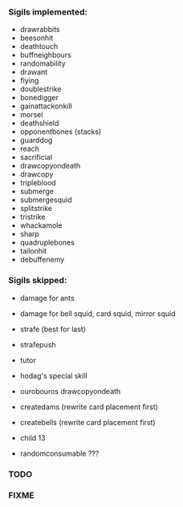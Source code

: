### Sigils implemented:
- drawrabbits
- beesonhit
- deathtouch
- buffneighbours
- randomability
- drawant
- flying
- doublestrike
- bonedigger
- gainattackonkill
- morsel
- deathshield
- opponentbones (stacks)
- guarddog
- reach
- sacrificial
- drawcopyondeath
- drawcopy
- tripleblood
- submerge
- submergesquid
- splitstrike
- tristrike
- whackamole
- sharp
- quadruplebones
- tailonhit
- debuffenemy

### Sigils skipped:
- damage for ants
- damage for bell squid, card squid, mirror squid

- strafe (best for last)
- strafepush
- tutor

- hodag's special skill
- ourobouros drawcopyondeath

- createdams (rewrite card placement first)
- createbells (rewrite card placement first)

- child 13

- randomconsumable ???

### TODO
### FIXME